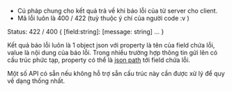 
- Cú pháp chung cho kết quả trả về khi báo lỗi của từ server cho client.
- Mã lỗi luôn là 400 / 422 (tuỳ thuộc ý chí của người code :v )


Status: 422 / 400
{
  [field:string]: [message: string]
  ...
}

Kết quả báo lỗi luôn là 1 object json với property là tên của field chứa lỗi, value là nội dung của báo lỗi.
Trong nhiều trường hợp thông tin gửi lên có cấu trúc phức tạp, property có thể là [json path](https://lodash.com/docs/4.17.15#get) tới field chứa lỗi.

Một số API có sẵn nếu không hỗ trợ sẵn cấu trúc này cần được xử lý để quy về dạng thống nhất.

